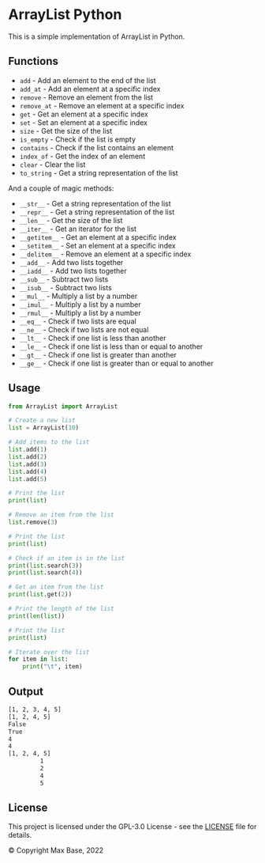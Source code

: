 # ArrayList Python

This is a simple implementation of ArrayList in Python.

## Functions

-   `add` - Add an element to the end of the list
-   `add_at` - Add an element at a specific index
-   `remove` - Remove an element from the list
-   `remove_at` - Remove an element at a specific index
-   `get` - Get an element at a specific index
-   `set` - Set an element at a specific index
-   `size` - Get the size of the list
-   `is_empty` - Check if the list is empty
-   `contains` - Check if the list contains an element
-   `index_of` - Get the index of an element
-   `clear` - Clear the list
-   `to_string` - Get a string representation of the list

And a couple of magic methods:

-   `__str__` - Get a string representation of the list
-   `__repr__` - Get a string representation of the list
-   `__len__` - Get the size of the list
-   `__iter__` - Get an iterator for the list
-   `__getitem__` - Get an element at a specific index
-   `__setitem__` - Set an element at a specific index
-   `__delitem__` - Remove an element at a specific index
-   `__add__` - Add two lists together
-   `__iadd__` - Add two lists together
-   `__sub__` - Subtract two lists
-   `__isub__` - Subtract two lists
-   `__mul__` - Multiply a list by a number
-   `__imul__` - Multiply a list by a number
-   `__rmul__` - Multiply a list by a number
-   `__eq__` - Check if two lists are equal
-   `__ne__` - Check if two lists are not equal
-   `__lt__` - Check if one list is less than another
-   `__le__` - Check if one list is less than or equal to another
-   `__gt__` - Check if one list is greater than another
-   `__ge__` - Check if one list is greater than or equal to another

## Usage

```python
from ArrayList import ArrayList

# Create a new list
list = ArrayList(10)

# Add items to the list
list.add(1)
list.add(2)
list.add(3)
list.add(4)
list.add(5)

# Print the list
print(list)

# Remove an item from the list
list.remove(3)

# Print the list
print(list)

# Check if an item is in the list
print(list.search(3))
print(list.search(4))

# Get an item from the list
print(list.get(2))

# Print the length of the list
print(len(list))

# Print the list
print(list)

# Iterate over the list
for item in list:
    print("\t", item)
```

## Output

```bash
[1, 2, 3, 4, 5]
[1, 2, 4, 5]
False
True
4
4
[1, 2, 4, 5]
         1
         2
         4
         5
```

## License

This project is licensed under the GPL-3.0 License - see the [LICENSE](LICENSE) file for details.

© Copyright Max Base, 2022
